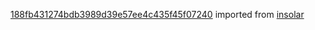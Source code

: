 [188fb431274bdb3989d39e57ee4c435f45f07240](https://github.com/insolar/insolar/commit/188fb431274bdb3989d39e57ee4c435f45f07240) imported from [insolar](https://github.com/insolar/insolar)

